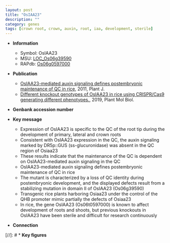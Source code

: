```yaml
---
layout: post
title: "OsIAA23"
description: ""
category: genes
tags: [crown root, crown, auxin, root, iaa, development, sterile]
---
```


* **Information**  
    + Symbol: OsIAA23  
    + MSU: [LOC_Os06g39590](http://rice.plantbiology.msu.edu/cgi-bin/ORF_infopage.cgi?orf=LOC_Os06g39590)  
    + RAPdb: [Os06g0597000](http://rapdb.dna.affrc.go.jp/viewer/gbrowse_details/irgsp1?name=Os06g0597000)  

* **Publication**  
    + [OsIAA23-mediated auxin signaling defines postembryonic maintenance of QC in rice](http://www.ncbi.nlm.nih.gov/pubmed?term=OsIAA23-mediated+auxin+signaling+defines+postembryonic+maintenance+of+QC+in+rice%5BTitle%5D), 2011, Plant J.
    + [Different knockout genotypes of OsIAA23 in rice using CRISPR/Cas9 generating different phenotypes.](http://www.ncbi.nlm.nih.gov/pubmed?term=Different+knockout+genotypes+of+OsIAA23+in+rice+using+CRISPR/Cas9+generating+different+phenotypes.%5BTitle%5D), 2019, Plant Mol Biol.

* **Genbank accession number**  

* **Key message**  
    + Expression of OsIAA23 is specific to the QC of the root tip during the development of primary, lateral and crown roots
    + Consistent with OsIAA23 expression in the QC, the auxin signaling marked by DR5p::GUS (ss-glucuronidase) was absent in the QC region of Osiaa23
    + These results indicate that the maintenance of the QC is dependent on OsIAA23-mediated auxin signaling in the QC
    + OsIAA23-mediated auxin signaling defines postembryonic maintenance of QC in rice
    + The mutant is characterized by a loss of QC identity during postembryonic development, and the displayed defects result from a stabilizing mutation in domain II of OsIAA23 (Os06g39590)
    + Transgenic rice plants harboring Osiaa23 under the control of the QHB promoter mimic partially the defects of Osiaa23
    + In rice, the gene OsIAA23 (Os06t0597000) is known to affect development of roots and shoots, but previous knockouts in OsIAA23 have been sterile and difficult for research continuously

* **Connection**  

[//]: # * **Key figures**  


